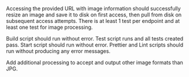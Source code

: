 Accessing the provided URL with image information should successfully resize an image and save it to disk on first access, then pull from disk on subsequent access attempts.
There is at least 1 test per endpoint and at least one test for image processing.

Build script should run without error.
Test script runs and all tests created pass.
Start script should run without error.
Prettier and Lint scripts should run without producing any error messages.

Add additional processing to accept and output other image formats than JPG.
